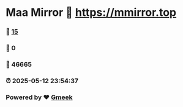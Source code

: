 # Maa Mirror :link: https://mmirror.top 
### :page_facing_up: [15](https://mmirror.top/tag.html) 
### :speech_balloon: 0 
### :hibiscus: 46665 
### :alarm_clock: 2025-05-12 23:54:37 
### Powered by :heart: [Gmeek](https://github.com/Meekdai/Gmeek)
